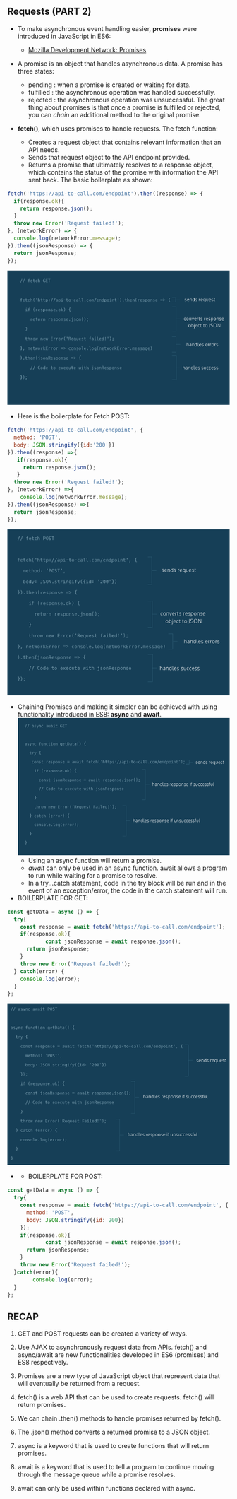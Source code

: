 ## Requests (PART 2)
- To make asynchronous event handling easier, **promises** were introduced in JavaScript in ES6:
    - [Mozilla Development Network: Promises](https://developer.mozilla.org/en-US/docs/Web/JavaScript/Reference/Global_Objects/Promise)
- A promise is an object that handles asynchronous data. A promise has three states:
    - pending : when a promise is created or waiting for data.
    - fulfilled : the asynchronous operation was handled successfully.
    - rejected : the asynchronous operation was unsuccessful.
The great thing about promises is that once a promise is fulfilled or rejected,
you can *chain* an additional method to the original promise.

- **fetch()**, which uses promises to handle requests. The fetch function:
    - Creates a request object that contains relevant information that an API needs.
    - Sends that request object to the API endpoint provided.
    - Returns a promise that ultimately resolves to a response object, which contains the status of the promise with information the API sent back.
The basic boilerplate as shown:
```javascript
fetch('https://api-to-call.com/endpoint').then((response) => {
  if(response.ok){
    return response.json();
  }
  throw new Error('Request failed!');
}, (networkError) => {
  console.log(networkError.message);
}).then((jsonResponse) => {
  return jsonResponse;
});
```
![FetchGet photo](./FETCH_GET.png)
- Here is the boilerplate for Fetch POST:
```javascript
fetch('https://api-to-call.com/endpoint', {
  method: 'POST',
  body: JSON.stringify({id:'200'})
}).then((response) =>{
   if(response.ok){
     return response.json();
   }
  throw new Error('Request failed!');
}, (networkError) =>{
	console.log(networkError.message);
}).then((jsonResponse) =>{
  return jsonResponse;
});
```
![FetchPost photo](./FETCH_POST.png)

- Chaining Promises and making it simpler can be achieved with using functionality
introduced in ES8: **async** and **await**.
![Async&WaitGET](./ASYNC_GET.png)
    - Using an async function will return a promise.
    - *await* can only be used in an async function. await allows a program to
    run while waiting for a promise to resolve.
    - In a try...catch statement, code in the try block will be run and in the
    event of an exception/error, the code in the catch statement will run.
- BOILERPLATE FOR GET:
```javascript
const getData = async () => {
  try{
    const response = await fetch('https://api-to-call.com/endpoint');
    if(response.ok){
			const jsonResponse = await response.json();
      return jsonResponse;
    }
    throw new Error('Request failed!');
  } catch(error) {
    console.log(error);
  }
};
```
![Async&WaitPOST](./ASYNC_POST.png)
- - BOILERPLATE FOR POST:
```javascript
const getData = async () => {
  try{
    const response = await fetch('https://api-to-call.com/endpoint', {
      method: 'POST',
      body: JSON.stringify({id: 200})
    });
    if(response.ok){
			const jsonResponse = await response.json();
      return jsonResponse;
    }
    throw new Error('Request failed!');
  }catch(error){
		console.log(error);
  }
};
```
## RECAP
1. GET and POST requests can be created a variety of ways.

2. Use AJAX to asynchronously request data from APIs. fetch() and async/await
are new functionalities developed in ES6 (promises) and ES8 respectively.

3. Promises are a new type of JavaScript object that represent data that will
eventually be returned from a request.

4. fetch() is a web API that can be used to create requests. fetch() will return promises.

5. We can chain .then() methods to handle promises returned by fetch().

6. The .json() method converts a returned promise to a JSON object.

7. async is a keyword that is used to create functions that will return promises.

8. await is a keyword that is used to tell a program to continue moving through
the message queue while a promise resolves.

9. await can only be used within functions declared with async.
